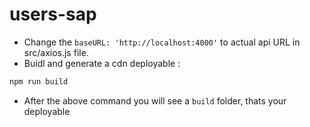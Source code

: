 # users-sap

- Change the `baseURL: 'http://localhost:4000'` to actual api URL in src/axios.js file. 
- Buidl and generate a cdn deployable :

```bash
npm run build
```
- After the above command you will see a `build` folder, thats your deployable  
